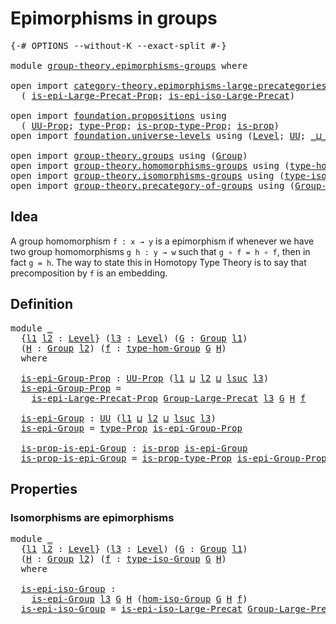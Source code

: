 # Epimorphisms in groups

<pre class="Agda"><a id="35" class="Symbol">{-#</a> <a id="39" class="Keyword">OPTIONS</a> <a id="47" class="Pragma">--without-K</a> <a id="59" class="Pragma">--exact-split</a> <a id="73" class="Symbol">#-}</a>

<a id="78" class="Keyword">module</a> <a id="85" href="group-theory.epimorphisms-groups.html" class="Module">group-theory.epimorphisms-groups</a> <a id="118" class="Keyword">where</a>

<a id="125" class="Keyword">open</a> <a id="130" class="Keyword">import</a> <a id="137" href="category-theory.epimorphisms-large-precategories.html" class="Module">category-theory.epimorphisms-large-precategories</a> <a id="186" class="Keyword">using</a>
  <a id="194" class="Symbol">(</a> <a id="196" href="category-theory.epimorphisms-large-precategories.html#1428" class="Function">is-epi-Large-Precat-Prop</a><a id="220" class="Symbol">;</a> <a id="222" href="category-theory.epimorphisms-large-precategories.html#2154" class="Function">is-epi-iso-Large-Precat</a><a id="245" class="Symbol">)</a>

<a id="248" class="Keyword">open</a> <a id="253" class="Keyword">import</a> <a id="260" href="foundation.propositions.html" class="Module">foundation.propositions</a> <a id="284" class="Keyword">using</a>
  <a id="292" class="Symbol">(</a> <a id="294" href="foundation-core.propositions.html#1380" class="Function">UU-Prop</a><a id="301" class="Symbol">;</a> <a id="303" href="foundation-core.propositions.html#1482" class="Function">type-Prop</a><a id="312" class="Symbol">;</a> <a id="314" href="foundation-core.propositions.html#1549" class="Function">is-prop-type-Prop</a><a id="331" class="Symbol">;</a> <a id="333" href="foundation-core.propositions.html#1296" class="Function">is-prop</a><a id="340" class="Symbol">)</a>
<a id="342" class="Keyword">open</a> <a id="347" class="Keyword">import</a> <a id="354" href="foundation.universe-levels.html" class="Module">foundation.universe-levels</a> <a id="381" class="Keyword">using</a> <a id="387" class="Symbol">(</a><a id="388" href="Agda.Primitive.html#597" class="Postulate">Level</a><a id="393" class="Symbol">;</a> <a id="395" href="foundation-core.universe-levels.html#222" class="Primitive">UU</a><a id="397" class="Symbol">;</a> <a id="399" href="Agda.Primitive.html#810" class="Primitive Operator">_⊔_</a><a id="402" class="Symbol">;</a> <a id="404" href="Agda.Primitive.html#780" class="Primitive">lsuc</a><a id="408" class="Symbol">)</a>

<a id="411" class="Keyword">open</a> <a id="416" class="Keyword">import</a> <a id="423" href="group-theory.groups.html" class="Module">group-theory.groups</a> <a id="443" class="Keyword">using</a> <a id="449" class="Symbol">(</a><a id="450" href="group-theory.groups.html#2468" class="Function">Group</a><a id="455" class="Symbol">)</a>
<a id="457" class="Keyword">open</a> <a id="462" class="Keyword">import</a> <a id="469" href="group-theory.homomorphisms-groups.html" class="Module">group-theory.homomorphisms-groups</a> <a id="503" class="Keyword">using</a> <a id="509" class="Symbol">(</a><a id="510" href="group-theory.homomorphisms-groups.html#1617" class="Function">type-hom-Group</a><a id="524" class="Symbol">)</a>
<a id="526" class="Keyword">open</a> <a id="531" class="Keyword">import</a> <a id="538" href="group-theory.isomorphisms-groups.html" class="Module">group-theory.isomorphisms-groups</a> <a id="571" class="Keyword">using</a> <a id="577" class="Symbol">(</a><a id="578" href="group-theory.isomorphisms-groups.html#1701" class="Function">type-iso-Group</a><a id="592" class="Symbol">;</a> <a id="594" href="group-theory.isomorphisms-groups.html#1793" class="Function">hom-iso-Group</a><a id="607" class="Symbol">)</a>
<a id="609" class="Keyword">open</a> <a id="614" class="Keyword">import</a> <a id="621" href="group-theory.precategory-of-groups.html" class="Module">group-theory.precategory-of-groups</a> <a id="656" class="Keyword">using</a> <a id="662" class="Symbol">(</a><a id="663" href="group-theory.precategory-of-groups.html#734" class="Function">Group-Large-Precat</a><a id="681" class="Symbol">)</a>
</pre>
## Idea

A group homomorphism `f : x → y` is a epimorphism if whenever we have two group homomorphisms `g h : y → w` such that `g ∘ f = h ∘ f`, then in fact `g = h`. The way to state this in Homotopy Type Theory is to say that precomposition by `f` is an embedding.

## Definition

<pre class="Agda"><a id="978" class="Keyword">module</a> <a id="985" href="group-theory.epimorphisms-groups.html#985" class="Module">_</a>
  <a id="989" class="Symbol">{</a><a id="990" href="group-theory.epimorphisms-groups.html#990" class="Bound">l1</a> <a id="993" href="group-theory.epimorphisms-groups.html#993" class="Bound">l2</a> <a id="996" class="Symbol">:</a> <a id="998" href="Agda.Primitive.html#597" class="Postulate">Level</a><a id="1003" class="Symbol">}</a> <a id="1005" class="Symbol">(</a><a id="1006" href="group-theory.epimorphisms-groups.html#1006" class="Bound">l3</a> <a id="1009" class="Symbol">:</a> <a id="1011" href="Agda.Primitive.html#597" class="Postulate">Level</a><a id="1016" class="Symbol">)</a> <a id="1018" class="Symbol">(</a><a id="1019" href="group-theory.epimorphisms-groups.html#1019" class="Bound">G</a> <a id="1021" class="Symbol">:</a> <a id="1023" href="group-theory.groups.html#2468" class="Function">Group</a> <a id="1029" href="group-theory.epimorphisms-groups.html#990" class="Bound">l1</a><a id="1031" class="Symbol">)</a>
  <a id="1035" class="Symbol">(</a><a id="1036" href="group-theory.epimorphisms-groups.html#1036" class="Bound">H</a> <a id="1038" class="Symbol">:</a> <a id="1040" href="group-theory.groups.html#2468" class="Function">Group</a> <a id="1046" href="group-theory.epimorphisms-groups.html#993" class="Bound">l2</a><a id="1048" class="Symbol">)</a> <a id="1050" class="Symbol">(</a><a id="1051" href="group-theory.epimorphisms-groups.html#1051" class="Bound">f</a> <a id="1053" class="Symbol">:</a> <a id="1055" href="group-theory.homomorphisms-groups.html#1617" class="Function">type-hom-Group</a> <a id="1070" href="group-theory.epimorphisms-groups.html#1019" class="Bound">G</a> <a id="1072" href="group-theory.epimorphisms-groups.html#1036" class="Bound">H</a><a id="1073" class="Symbol">)</a>
  <a id="1077" class="Keyword">where</a>

  <a id="1086" href="group-theory.epimorphisms-groups.html#1086" class="Function">is-epi-Group-Prop</a> <a id="1104" class="Symbol">:</a> <a id="1106" href="foundation-core.propositions.html#1380" class="Function">UU-Prop</a> <a id="1114" class="Symbol">(</a><a id="1115" href="group-theory.epimorphisms-groups.html#990" class="Bound">l1</a> <a id="1118" href="Agda.Primitive.html#810" class="Primitive Operator">⊔</a> <a id="1120" href="group-theory.epimorphisms-groups.html#993" class="Bound">l2</a> <a id="1123" href="Agda.Primitive.html#810" class="Primitive Operator">⊔</a> <a id="1125" href="Agda.Primitive.html#780" class="Primitive">lsuc</a> <a id="1130" href="group-theory.epimorphisms-groups.html#1006" class="Bound">l3</a><a id="1132" class="Symbol">)</a>
  <a id="1136" href="group-theory.epimorphisms-groups.html#1086" class="Function">is-epi-Group-Prop</a> <a id="1154" class="Symbol">=</a>
    <a id="1160" href="category-theory.epimorphisms-large-precategories.html#1428" class="Function">is-epi-Large-Precat-Prop</a> <a id="1185" href="group-theory.precategory-of-groups.html#734" class="Function">Group-Large-Precat</a> <a id="1204" href="group-theory.epimorphisms-groups.html#1006" class="Bound">l3</a> <a id="1207" href="group-theory.epimorphisms-groups.html#1019" class="Bound">G</a> <a id="1209" href="group-theory.epimorphisms-groups.html#1036" class="Bound">H</a> <a id="1211" href="group-theory.epimorphisms-groups.html#1051" class="Bound">f</a>

  <a id="1216" href="group-theory.epimorphisms-groups.html#1216" class="Function">is-epi-Group</a> <a id="1229" class="Symbol">:</a> <a id="1231" href="foundation-core.universe-levels.html#222" class="Primitive">UU</a> <a id="1234" class="Symbol">(</a><a id="1235" href="group-theory.epimorphisms-groups.html#990" class="Bound">l1</a> <a id="1238" href="Agda.Primitive.html#810" class="Primitive Operator">⊔</a> <a id="1240" href="group-theory.epimorphisms-groups.html#993" class="Bound">l2</a> <a id="1243" href="Agda.Primitive.html#810" class="Primitive Operator">⊔</a> <a id="1245" href="Agda.Primitive.html#780" class="Primitive">lsuc</a> <a id="1250" href="group-theory.epimorphisms-groups.html#1006" class="Bound">l3</a><a id="1252" class="Symbol">)</a>
  <a id="1256" href="group-theory.epimorphisms-groups.html#1216" class="Function">is-epi-Group</a> <a id="1269" class="Symbol">=</a> <a id="1271" href="foundation-core.propositions.html#1482" class="Function">type-Prop</a> <a id="1281" href="group-theory.epimorphisms-groups.html#1086" class="Function">is-epi-Group-Prop</a>

  <a id="1302" href="group-theory.epimorphisms-groups.html#1302" class="Function">is-prop-is-epi-Group</a> <a id="1323" class="Symbol">:</a> <a id="1325" href="foundation-core.propositions.html#1296" class="Function">is-prop</a> <a id="1333" href="group-theory.epimorphisms-groups.html#1216" class="Function">is-epi-Group</a>
  <a id="1348" href="group-theory.epimorphisms-groups.html#1302" class="Function">is-prop-is-epi-Group</a> <a id="1369" class="Symbol">=</a> <a id="1371" href="foundation-core.propositions.html#1549" class="Function">is-prop-type-Prop</a> <a id="1389" href="group-theory.epimorphisms-groups.html#1086" class="Function">is-epi-Group-Prop</a>
</pre>
## Properties

### Isomorphisms are epimorphisms

<pre class="Agda"><a id="1470" class="Keyword">module</a> <a id="1477" href="group-theory.epimorphisms-groups.html#1477" class="Module">_</a>
  <a id="1481" class="Symbol">{</a><a id="1482" href="group-theory.epimorphisms-groups.html#1482" class="Bound">l1</a> <a id="1485" href="group-theory.epimorphisms-groups.html#1485" class="Bound">l2</a> <a id="1488" class="Symbol">:</a> <a id="1490" href="Agda.Primitive.html#597" class="Postulate">Level</a><a id="1495" class="Symbol">}</a> <a id="1497" class="Symbol">(</a><a id="1498" href="group-theory.epimorphisms-groups.html#1498" class="Bound">l3</a> <a id="1501" class="Symbol">:</a> <a id="1503" href="Agda.Primitive.html#597" class="Postulate">Level</a><a id="1508" class="Symbol">)</a> <a id="1510" class="Symbol">(</a><a id="1511" href="group-theory.epimorphisms-groups.html#1511" class="Bound">G</a> <a id="1513" class="Symbol">:</a> <a id="1515" href="group-theory.groups.html#2468" class="Function">Group</a> <a id="1521" href="group-theory.epimorphisms-groups.html#1482" class="Bound">l1</a><a id="1523" class="Symbol">)</a>
  <a id="1527" class="Symbol">(</a><a id="1528" href="group-theory.epimorphisms-groups.html#1528" class="Bound">H</a> <a id="1530" class="Symbol">:</a> <a id="1532" href="group-theory.groups.html#2468" class="Function">Group</a> <a id="1538" href="group-theory.epimorphisms-groups.html#1485" class="Bound">l2</a><a id="1540" class="Symbol">)</a> <a id="1542" class="Symbol">(</a><a id="1543" href="group-theory.epimorphisms-groups.html#1543" class="Bound">f</a> <a id="1545" class="Symbol">:</a> <a id="1547" href="group-theory.isomorphisms-groups.html#1701" class="Function">type-iso-Group</a> <a id="1562" href="group-theory.epimorphisms-groups.html#1511" class="Bound">G</a> <a id="1564" href="group-theory.epimorphisms-groups.html#1528" class="Bound">H</a><a id="1565" class="Symbol">)</a>
  <a id="1569" class="Keyword">where</a>

  <a id="1578" href="group-theory.epimorphisms-groups.html#1578" class="Function">is-epi-iso-Group</a> <a id="1595" class="Symbol">:</a>
    <a id="1601" href="group-theory.epimorphisms-groups.html#1216" class="Function">is-epi-Group</a> <a id="1614" href="group-theory.epimorphisms-groups.html#1498" class="Bound">l3</a> <a id="1617" href="group-theory.epimorphisms-groups.html#1511" class="Bound">G</a> <a id="1619" href="group-theory.epimorphisms-groups.html#1528" class="Bound">H</a> <a id="1621" class="Symbol">(</a><a id="1622" href="group-theory.isomorphisms-groups.html#1793" class="Function">hom-iso-Group</a> <a id="1636" href="group-theory.epimorphisms-groups.html#1511" class="Bound">G</a> <a id="1638" href="group-theory.epimorphisms-groups.html#1528" class="Bound">H</a> <a id="1640" href="group-theory.epimorphisms-groups.html#1543" class="Bound">f</a><a id="1641" class="Symbol">)</a>
  <a id="1645" href="group-theory.epimorphisms-groups.html#1578" class="Function">is-epi-iso-Group</a> <a id="1662" class="Symbol">=</a> <a id="1664" href="category-theory.epimorphisms-large-precategories.html#2154" class="Function">is-epi-iso-Large-Precat</a> <a id="1688" href="group-theory.precategory-of-groups.html#734" class="Function">Group-Large-Precat</a> <a id="1707" href="group-theory.epimorphisms-groups.html#1498" class="Bound">l3</a> <a id="1710" href="group-theory.epimorphisms-groups.html#1511" class="Bound">G</a> <a id="1712" href="group-theory.epimorphisms-groups.html#1528" class="Bound">H</a> <a id="1714" href="group-theory.epimorphisms-groups.html#1543" class="Bound">f</a>
</pre>